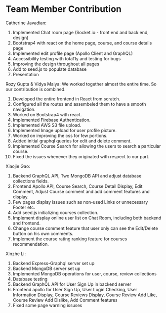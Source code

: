 # Team Member Contribution

Catherine Javadian:

1. Implemented Chat room page (Socket.io - front end and back end, design)
2. Bootstrap4 with react on the home page, course, and course details page
3. Implemented edit profile page (Apollo Client and GraphQL)
4. Accessibility testing with tota11y and testing for bugs
5. Improving the design throughout all pages
6. Add to seed.js to populate database
7. Presentation


Rozy Gupta & Vidya Maiya: We worked together almost the entire time. So our contribution is combined. 

1. Developed the entire frontend in React from scratch.
2. Configured all the routes and assembeled them to have a smooth navigation.
3. Worked on Bootstrap4 with react.
4. Implemented Firebase Authentication.
5. Implemented AWS S3 file upload.
6. Implemented Image upload for user profile picture.
7. Worked on improving the css for few portions.
8. Added initial graphql queries for edit and delete comment.
9. Implemented Course Search for allowing the users to search a particular course.
10. Fixed the issues whenever they originated with respect to our part.


Xiaojie Gao:

1. Backend GraphQL API, Two MongoDB API and adjust database collections fields. 
2. Frontend Apollo API, Course Search, Course Detail Display, Edit Comment, Adjust Course comment and add comment features and display. 
3. Few pages display issues such as non-used Links or unnecessary Footer etc.
4. Add seed.js initializing courses collection.
5. Implement display online user list on Chat Room, including both backend and frontend.
6. Change course comment feature that user only can see the Edit/Delete button on his own comments.
7. Implement the course rating ranking feature for courses recommendation.


Xinzhe Li: 

1. Backend Express-Graphql server set up 
2. Backend MongoDB server set up
3. Implemented MongoDB operations for user, course, review collections
4. Database testing
5. Backend GraphQL API for User Sign Up in backend server
6. Frontend apollo for User Sign Up, User Login Checking, User Information Display, Course Reviews Display, Course Review Add Like, Course Review Add Dislike, Add Comment features
7. Fixed some page warning issuses

